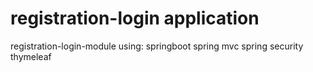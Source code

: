 # registration-login application
registration-login-module using:
springboot
spring mvc
spring security
thymeleaf

